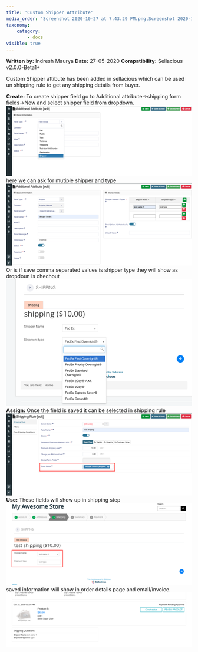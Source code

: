 ```yaml
---
title: 'Custom Shipper Attribute'
media_order: 'Screenshot 2020-10-27 at 7.43.29 PM.png,Screenshot 2020-10-27 at 7.46.03 PM.png,Screenshot 2020-10-27 at 7.48.03 PM.png,Screenshot 2020-10-27 at 7.50.33 PM.png,Screenshot 2020-10-27 at 7.51.50 PM.png,Screenshot 2021-02-13 at 12.44.59 PM.png'
taxonomy:
    category:
        - docs
visible: true
---
```


**Written by:** Indresh Maurya
**Date:** 27-05-2020
**Compatibility:** Sellacious v2.0.0-Beta1+

Custom Shipper attibute has been added in sellacious which can be used un shipping rule to get any shipping details from buyer.

**Create:** To create shipper field go to Additional attribute->shipping form fields->New and select shipper field from dropdown.
![](Screenshot%202020-10-27%20at%207.43.29%20PM.png)
here we can ask for mutiple shipper and type 
![](Screenshot%202020-10-27%20at%207.46.03%20PM.png)
Or is if save comma separated values is shipper type they will show as dropdoun is chechout
![](Screenshot%202021-02-13%20at%2012.44.59%20PM.png)
**Assign:** Once the field is saved it can be selected in shipping rule
![](Screenshot%202020-10-27%20at%207.48.03%20PM.png)
**Use:** These fields will show up in shipping step 
![](Screenshot%202020-10-27%20at%207.50.33%20PM.png)
saved information will show in order details page and email/invoice.
![](Screenshot%202020-10-27%20at%207.51.50%20PM.png)
